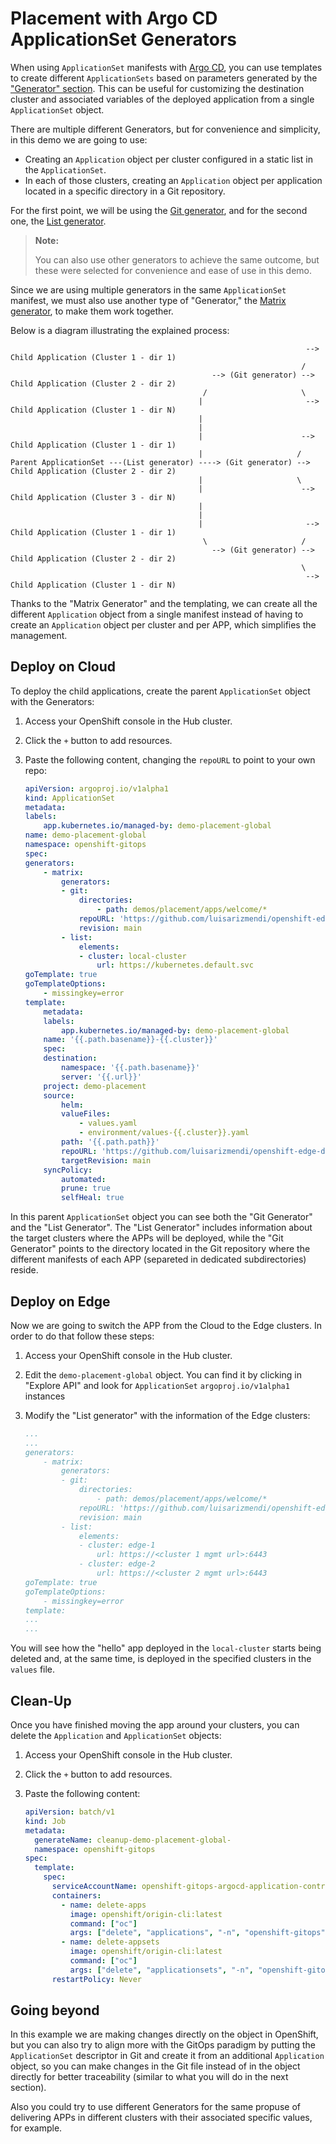 # Placement with Argo CD ApplicationSet Generators

When using `ApplicationSet` manifests with [Argo CD](https://argo-cd.readthedocs.io/en/stable/), you can use templates to create different `ApplicationSets` based on parameters generated by the ["Generator" section](https://argo-cd.readthedocs.io/en/stable/operator-manual/applicationset/Generators/). This can be useful for customizing the destination cluster and associated variables of the deployed application from a single `ApplicationSet` object.

There are multiple different Generators, but for convenience and simplicity, in this demo we are going to use:

* Creating an `Application` object per cluster configured in a static list in the `ApplicationSet`.
* In each of those clusters, creating an `Application` object per application located in a specific directory in a Git repository.

For the first point, we will be using the [Git generator](https://argo-cd.readthedocs.io/en/stable/operator-manual/applicationset/Generators-Git/), and for the second one, the [List generator](https://argo-cd.readthedocs.io/en/stable/operator-manual/applicationset/Generators-List/).

> **Note:**
>
> You can also use other generators to achieve the same outcome, but these were selected for convenience and ease of use in this demo.

Since we are using multiple generators in the same `ApplicationSet` manifest, we must also use another type of "Generator," the [Matrix generator](https://argo-cd.readthedocs.io/en/stable/operator-manual/applicationset/Generators-Matrix/), to make them work together.

Below is a diagram illustrating the explained process:


```
                                                                  --> Child Application (Cluster 1 - dir 1)
                                                                 /
                                             --> (Git generator) -->  Child Application (Cluster 2 - dir 2)
                                           /                     \
                                          |                       --> Child Application (Cluster 1 - dir N)
                                          | 
                                          | 
                                          |                      --> Child Application (Cluster 1 - dir 1)
                                          |                     /                             
Parent ApplicationSet ---(List generator) ----> (Git generator) -->  Child Application (Cluster 2 - dir 2)
                                          |                     \
                                          |                      --> Child Application (Cluster 3 - dir N)
                                          | 
                                          |                         
                                          |                       --> Child Application (Cluster 1 - dir 1)
                                           \                     /
                                             --> (Git generator) -->  Child Application (Cluster 2 - dir 2)
                                                                 \
                                                                  --> Child Application (Cluster 1 - dir N)
```


Thanks to the "Matrix Generator" and the templating, we can create all the different `Application` object from a single manifest instead of having to create an `Application` object per cluster and per APP, which simplifies the management.


## Deploy on Cloud

To deploy the child applications, create the parent `ApplicationSet` object with the Generators:

1. Access your OpenShift console in the Hub cluster.
2. Click the `+` button to add resources.
3. Paste the following content, changing the `repoURL` to point to your own repo:

    ```yaml
    apiVersion: argoproj.io/v1alpha1
    kind: ApplicationSet
    metadata:
    labels:
        app.kubernetes.io/managed-by: demo-placement-global
    name: demo-placement-global
    namespace: openshift-gitops
    spec:
    generators:
        - matrix:
            generators:
            - git:
                directories:
                    - path: demos/placement/apps/welcome/*
                repoURL: 'https://github.com/luisarizmendi/openshift-edge-demos.git'
                revision: main
            - list:
                elements:
                - cluster: local-cluster
                    url: https://kubernetes.default.svc
    goTemplate: true
    goTemplateOptions:
        - missingkey=error
    template:
        metadata:
        labels:
            app.kubernetes.io/managed-by: demo-placement-global
        name: '{{.path.basename}}-{{.cluster}}'
        spec:
        destination:
            namespace: '{{.path.basename}}'
            server: '{{.url}}'
        project: demo-placement
        source:
            helm:
            valueFiles:
                - values.yaml
                - environment/values-{{.cluster}}.yaml
            path: '{{.path.path}}'
            repoURL: 'https://github.com/luisarizmendi/openshift-edge-demos.git'
            targetRevision: main
        syncPolicy:
            automated:
            prune: true
            selfHeal: true
    ```

In this parent `ApplicationSet` object you can see both the "Git Generator" and the "List Generator". The "List Generator" includes information about the target clusters where the APPs will be deployed, while the "Git Generator" points to the directory located in the Git repository where the different manifests of each APP (separeted in dedicated subdirectories) reside.

## Deploy on Edge

Now we are going to switch the APP from the Cloud to the Edge clusters. In order to do that follow these steps:

1. Access your OpenShift console in the Hub cluster.
2. Edit the `demo-placement-global` object. You can find it by clicking in "Explore API" and look for `ApplicationSet` `argoproj.io/v1alpha1` instances
3. Modify the "List generator" with the information of the Edge clusters:


    ```yaml
    ...
    ...
    generators:
        - matrix:
            generators:
            - git:
                directories:
                    - path: demos/placement/apps/welcome/*
                repoURL: 'https://github.com/luisarizmendi/openshift-edge-demos.git'
                revision: main
            - list:
                elements:
                - cluster: edge-1
                    url: https://<cluster 1 mgmt url>:6443
                - cluster: edge-2
                    url: https://<cluster 2 mgmt url>:6443
    goTemplate: true
    goTemplateOptions:
        - missingkey=error
    template:
    ...
    ...
    ```

You will see how the "hello" app deployed in the `local-cluster` starts being deleted and, at the same time, is deployed in the specified clusters in the `values` file.


## Clean-Up

Once you have finished moving the app around your clusters, you can delete the `Application` and `ApplicationSet` objects:

1. Access your OpenShift console in the Hub cluster.
2. Click the `+` button to add resources.
3. Paste the following content:

    ```yaml
    apiVersion: batch/v1
    kind: Job
    metadata:
      generateName: cleanup-demo-placement-global-
      namespace: openshift-gitops
    spec:
      template:
        spec:
          serviceAccountName: openshift-gitops-argocd-application-controller
          containers:
            - name: delete-apps
              image: openshift/origin-cli:latest
              command: ["oc"]
              args: ["delete", "applications", "-n", "openshift-gitops", "-l", "app.kubernetes.io/managed-by=demo-placement-global"]
            - name: delete-appsets
              image: openshift/origin-cli:latest
              command: ["oc"]
              args: ["delete", "applicationsets", "-n", "openshift-gitops", "-l", "app.kubernetes.io/managed-by=demo-placement-global"]
          restartPolicy: Never
    ```



## Going beyond

In this example we are making changes directly on the object in OpenShift, but you can also try to align more with the GitOps paradigm by putting the `ApplicationSet` descriptor in Git and create it from an additional `Application` object, so you can make changes in the Git file instead of in the object directly for better traceability (similar to what you will do in the next section).

Also you could try to use different Generators for the same propuse of delivering APPs in different clusters with their associated specific values, for example.

